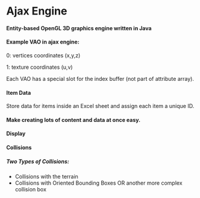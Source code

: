 # Ajax Engine
#### Entity-based OpenGL 3D graphics engine written in Java

#### Example VAO in ajax engine:

0: vertices coordinates (x,y,z)

1: texture coordinates (u,v)

Each VAO has a special slot for the index buffer (not part of attribute array).

#### Item Data

Store data for items inside an Excel sheet and assign each item a unique ID.

#### Make creating lots of content and data at once easy.

#### Display

#### Collisions

##### Two Types of Collisions:

- Collisions with the terrain
- Collisions with Oriented Bounding Boxes OR another more complex collision box